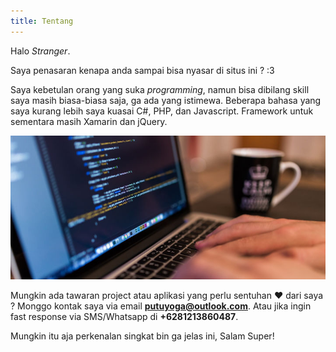 ```yaml
---
title: Tentang
---
```

Halo *Stranger*.

Saya penasaran kenapa anda sampai bisa nyasar di situs ini ? :3

Saya kebetulan orang yang suka *programming*, namun bisa dibilang skill saya masih biasa-biasa saja, ga ada yang istimewa. Beberapa bahasa yang saya kurang lebih saya kuasai C#, PHP, dan Javascript. Framework untuk sementara masih Xamarin dan jQuery. 

![do programming](https://raw.githubusercontent.com/putuyoga/putuyoga.github.io/master/assets/images/code_laptop.jpg)

Mungkin ada tawaran project atau aplikasi yang perlu sentuhan ♥ dari saya ? Monggo kontak saya via email **putuyoga@outlook.com**. Atau jika ingin fast response via SMS/Whatsapp di **+6281213860487**.

Mungkin itu aja perkenalan singkat bin ga jelas ini,
Salam Super!
